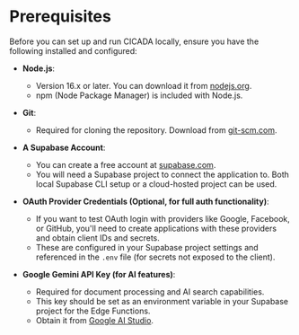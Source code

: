# Prerequisites

Before you can set up and run CICADA locally, ensure you have the following installed and configured:

-   **Node.js**:
    -   Version 16.x or later. You can download it from [nodejs.org](https://nodejs.org/).
    -   npm (Node Package Manager) is included with Node.js.

-   **Git**:
    -   Required for cloning the repository. Download from [git-scm.com](https://git-scm.com/).

-   **A Supabase Account**:
    -   You can create a free account at [supabase.com](https://supabase.com/).
    -   You will need a Supabase project to connect the application to. Both local Supabase CLI setup or a cloud-hosted project can be used.

-   **OAuth Provider Credentials (Optional, for full auth functionality)**:
    -   If you want to test OAuth login with providers like Google, Facebook, or GitHub, you'll need to create applications with these providers and obtain client IDs and secrets.
    -   These are configured in your Supabase project settings and referenced in the `.env` file (for secrets not exposed to the client).

-   **Google Gemini API Key (for AI features)**:
    -   Required for document processing and AI search capabilities.
    -   This key should be set as an environment variable in your Supabase project for the Edge Functions.
    -   Obtain it from [Google AI Studio](https://aistudio.google.com/app/apikey).
